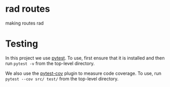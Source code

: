 # rad routes

making routes rad

# Testing

In this project we use [pytest](https://docs.pytest.org/en/7.2.x/). 
To use, first ensure that it is installed and then run `pytest -v`
from the top-level directory.

We also use the [pytest-cov](https://pytest-cov.readthedocs.io/en/latest/) plugin to measure code coverage.
To use, run `pytest --cov src/ test/` from the top-level directory.

